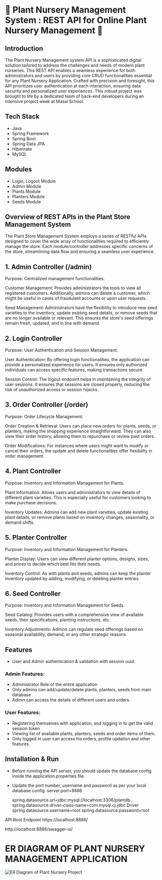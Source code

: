 # 🌱 Plant Nursery Management System : REST API for Online Plant Nursery Management 🌱
## Introduction
The Plant Nursery Management system API is a sophisticated digital solution tailored to address the challenges and needs of modern plant nurseries. This REST API enables a seamless experience for both administrators and users by providing core CRUD functionalities essential for any Plant Nursery Application. Crafted with precision and foresight, this API prioritizes user authentication at each interaction, ensuring data security and personalized user experiences. This robust project was brought to life by a dedicated team of back-end developers during an intensive project week at Masai School.

## Tech Stack
- Java
- Spring Framework
- Spring Boot
- Spring Data JPA
- Hibernate
- MySQL
## Modules
- Login, Logout Module
- Admin Module
- Plants Module
- Planters Module
- Seeds Module


## Overview of REST APIs in the Plant Store Management System
The Plant Store Management System employs a series of RESTful APIs designed to cover the wide array of functionalities required to efficiently manage the store. Each module/controller addresses specific concerns of the store, streamlining data flow and ensuring a seamless user experience.

## 1. Admin Controller (/admin)
Purpose: Centralized management functionalities.

Customer Management: Provides administrators the tools to view all registered customers. Additionally, admins can delete a customer, which might be useful in cases of fraudulent accounts or upon user requests.

Seed Management: Administrators have the flexibility to introduce new seed varieties to the inventory, update existing seed details, or remove seeds that are no longer available or relevant. This ensures the store's seed offerings remain fresh, updated, and in line with demand.

## 2. Login Controller
Purpose: User Authentication and Session Management.

User Authentication: By offering login functionalities, the application can provide a personalized experience for users. It ensures only authorized individuals can access specific features, making transactions secure.

Session Control: The logout endpoint helps in maintaining the integrity of user sessions. It ensures that sessions are closed properly, reducing the risk of unauthorized access or session hijacks.

## 3. Order Controller (/order)
Purpose: Order Lifecycle Management.

Order Creation & Retrieval: Users can place new orders for plants, seeds, or planters, making the shopping experience straightforward. They can also view their order history, allowing them to repurchase or review past orders.

Order Modifications: For instances where users might want to modify or cancel their orders, the update and delete functionalities offer flexibility in order management.

## 4. Plant Controller
Purpose: Inventory and Information Management for Plants.

Plant Information: Allows users and administrators to view details of different plant varieties. This is especially useful for customers looking to make purchase decisions.

Inventory Updates: Admins can add new plant varieties, update existing plant details, or remove plants based on inventory changes, seasonality, or demand shifts.

## 5. Planter Controller
Purpose: Inventory and Information Management for Planters.

Planter Display: Users can view different planter options, designs, sizes, and prices to decide which best fits their needs.

Inventory Control: As with plants and seeds, admins can keep the planter inventory updated by adding, modifying, or deleting planter entries.

## 6. Seed Controller
Purpose: Inventory and Information Management for Seeds.

Seed Catalog: Provides users with a comprehensive view of available seeds, their specifications, planting instructions, etc.

Inventory Adjustments: Admins can regulate seed offerings based on seasonal availability, demand, or any other strategic reasons.

## Features
- User and Admin authentication & validation with session uuid.
### Admin Features:
* Administrator Role of the entire application
* Only  admins can add/update/delete plants, planters, seeds from main database
* Admin can access the details of different users and orders.
### User Features:
* Registering themselves with application, and logging in to get the valid session token
* Viewing list of available plants, planters, seeds and order items of them.
* Only logged in user can access his orders, profile updation and other features.

## Installation & Run
- Before running the API server, you should update the database config inside the application.properties file.
- Update the port number, username and password as per your local database config.
    server.port=8886

    spring.datasource.url=jdbc:mysql://localhost:3306/plantdb
    spring.datasource.driver-class-name=com.mysql.cj.jdbc.Driver
    spring.datasource.username=root
    spring.datasource.password=root

API Root Endpoint
https://localhost:8886/

http://localhost:8886/swagger-ui/



# ER DIAGRAM OF PLANT NURSERY MANAGEMENT APPLICATION


![ER Diagram of Plant Nursery Project](https://user-images.githubusercontent.com/101380040/193456250-c8fea983-dd1c-4888-a967-94ebfad02748.jpeg)

